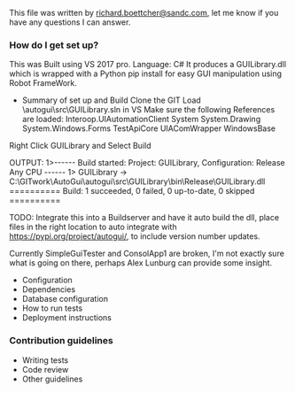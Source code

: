 This file was written by richard.boettcher@sandc.com, let me know if you have any questions I can answer.
### How do I get set up? ###

This was Built using VS 2017 pro.
Language: C#
It produces a GUILibrary.dll which is wrapped with a Python pip install for easy GUI manipulation using Robot FrameWork. 

* Summary of set up and Build
Clone the GIT
Load \autogui\src\GUILibrary.sln in VS
Make sure the following References are loaded:
Interoop.UIAutomationClient
System
System.Drawing
System.Windows.Forms
TestApiCore
UIAComWrapper
WindowsBase

Right Click GUILibrary and Select Build

OUTPUT:
1>------ Build started: Project: GUILibrary, Configuration: Release Any CPU ------
1>  GUILibrary -> C:\GITwork\AutoGui\autogui\src\GUILibrary\bin\Release\GUILibrary.dll
========== Build: 1 succeeded, 0 failed, 0 up-to-date, 0 skipped ==========

TODO: Integrate this into a Buildserver and have it auto build the dll, place files in the right location to auto integrate with https://pypi.org/project/autogui/, to include version number updates.



Currently SimpleGuiTester and ConsolApp1 are broken, I'm not exactly sure what is going on there, perhaps Alex Lunburg can provide some insight.

* Configuration
* Dependencies
* Database configuration
* How to run tests
* Deployment instructions

### Contribution guidelines ###

* Writing tests
* Code review
* Other guidelines
